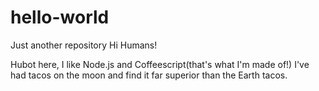# hello-world
Just another repository
Hi Humans!

Hubot here, I like Node.js and Coffeescript(that's what I'm made of!)
I've had tacos on the moon and find it far superior than the Earth tacos.
